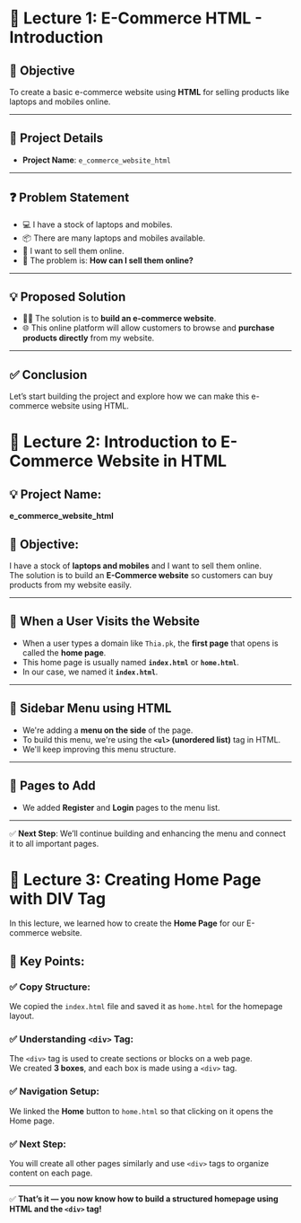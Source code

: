 # 📘 Lecture 1: E-Commerce HTML - Introduction

## 🎯 Objective
To create a basic e-commerce website using **HTML** for selling products like laptops and mobiles online.

---

## 📁 Project Details

- **Project Name**: `e_commerce_website_html`

---

## ❓ Problem Statement

- 💻 I have a stock of laptops and mobiles.
- 📦 There are many laptops and mobiles available.
- 🛒 I want to sell them online.
- 🤔 The problem is: **How can I sell them online?**

---

## 💡 Proposed Solution

- 🧑‍💻 The solution is to **build an e-commerce website**.
- 🌐 This online platform will allow customers to browse and **purchase products directly** from my website.

---

## ✅ Conclusion

Let’s start building the project and explore how we can make this e-commerce website using HTML.



# 📘 Lecture 2: Introduction to E-Commerce Website in HTML

## 💡 Project Name:
**e_commerce_website_html**

## 🔹 Objective:
I have a stock of **laptops and mobiles** and I want to sell them online.  
The solution is to build an **E-Commerce website** so customers can buy products from my website easily.

---

## 🧭 When a User Visits the Website

- When a user types a domain like `Thia.pk`, the **first page** that opens is called the **home page**.
- This home page is usually named **`index.html`** or **`home.html`**.
- In our case, we named it **`index.html`**.

---

## 🧾 Sidebar Menu using HTML

- We're adding a **menu on the side** of the page.
- To build this menu, we're using the **`<ul>` (unordered list)** tag in HTML.
- We'll keep improving this menu structure.

---

## 🔐 Pages to Add

- We added **Register** and **Login** pages to the menu list.

---

✅ **Next Step**: We’ll continue building and enhancing the menu and connect it to all important pages.


# 📘 Lecture 3: Creating Home Page with DIV Tag

In this lecture, we learned how to create the **Home Page** for our E-commerce website.

## 🔹 Key Points:

### ✅ Copy Structure:
We copied the `index.html` file and saved it as `home.html` for the homepage layout.

### ✅ Understanding `<div>` Tag:
The `<div>` tag is used to create sections or blocks on a web page.  
We created **3 boxes**, and each box is made using a `<div>` tag.

### ✅ Navigation Setup:
We linked the **Home** button to `home.html` so that clicking on it opens the Home page.

### ✅ Next Step:
You will create all other pages similarly and use `<div>` tags to organize content on each page.

---

✅ **That’s it — you now know how to build a structured homepage using HTML and the `<div>` tag!**
